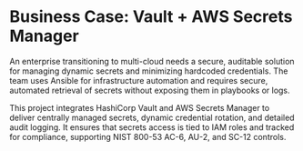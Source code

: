 # Business Case: Vault + AWS Secrets Manager

An enterprise transitioning to multi-cloud needs a secure, auditable solution for managing dynamic secrets and minimizing hardcoded credentials. The team uses Ansible for infrastructure automation and requires secure, automated retrieval of secrets without exposing them in playbooks or logs.

This project integrates HashiCorp Vault and AWS Secrets Manager to deliver centrally managed secrets, dynamic credential rotation, and detailed audit logging. It ensures that secrets access is tied to IAM roles and tracked for compliance, supporting NIST 800-53 AC-6, AU-2, and SC-12 controls.
